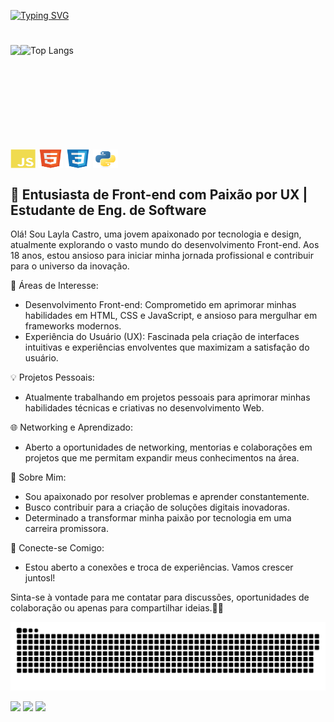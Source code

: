 [![Typing SVG](https://readme-typing-svg.demolab.com?font=Poppins&weight=600&size=28&duration=4000&pause=1000&color=CE93F7&vCenter=true&random=false&width=450&height=29&lines=Ol%C3%A1%2C+me+chamo+Layla+Castro+%F0%9F%91%8B%F0%9F%8F%BB)](https://git.io/typing-svg)
<h1></h1>
  <div style="display: flex;">
  <img src="https://github-readme-stats.vercel.app/api?username=LaylaSCastro&show_icons=true&theme=dracula" height="150" />

  <img src="https://github-readme-stats.vercel.app/api/top-langs/?username=LaylaSCastro&layout=compact&theme=dracula" height="150" alt="Top Langs"/>
</div>
<div style="display: inline_block"><br>
  <img align="center" alt="Rafa-Js" height="30" width="40" src="https://raw.githubusercontent.com/devicons/devicon/master/icons/javascript/javascript-plain.svg">
  <img align="center" alt="Rafa-HTML" height="30" width="40" src="https://raw.githubusercontent.com/devicons/devicon/master/icons/html5/html5-original.svg">
  <img align="center" alt="Rafa-CSS" height="30" width="40" src="https://raw.githubusercontent.com/devicons/devicon/master/icons/css3/css3-original.svg">
  <img align="center" alt="Rafa-Python" height="30" width="40" src="https://raw.githubusercontent.com/devicons/devicon/master/icons/python/python-original.svg">
</div>

<h2>🌟 Entusiasta de Front-end com Paixão por UX | Estudante de Eng. de Software</h2>

Olá! Sou Layla Castro, uma jovem apaixonado por tecnologia e design, atualmente explorando o vasto mundo do desenvolvimento Front-end. Aos 18 anos, estou ansioso para iniciar minha jornada profissional e contribuir para o universo da inovação.

🚀 Áreas de Interesse:
- Desenvolvimento Front-end: Comprometido em aprimorar minhas habilidades em HTML, CSS e JavaScript, e ansioso para mergulhar em frameworks modernos.
- Experiência do Usuário (UX): Fascinada pela criação de interfaces intuitivas e experiências envolventes que maximizam a satisfação do usuário.

💡 Projetos Pessoais:
- Atualmente trabalhando em projetos pessoais para aprimorar minhas habilidades técnicas e criativas no desenvolvimento Web.
  
🌐 Networking e Aprendizado:
- Aberto a oportunidades de networking, mentorias e colaborações em projetos que me permitam expandir meus conhecimentos na área.

💬 Sobre Mim:
- Sou apaixonado por resolver problemas e aprender constantemente.
- Busco contribuir para a criação de soluções digitais inovadoras.
- Determinado a transformar minha paixão por tecnologia em uma carreira promissora.

🔗 Conecte-se Comigo:
- Estou aberto a conexões e troca de experiências. Vamos crescer juntosl!

Sinta-se à vontade para me contatar para discussões, oportunidades de colaboração ou apenas para compartilhar ideias.🚀✨

 <picture>
  <source media="(prefers-color-scheme: dark)" srcset="https://raw.githubusercontent.com/LaylaSCastro/LaylaSCastro/output/github-contribution-grid-snake-dark.svg">
  <source media="(prefers-color-scheme: light)" srcset="https://raw.githubusercontent.com/LaylaSCastro/LaylaSCastro/output/github-contribution-grid-snake.svg">
  <img alt="github contribution grid snake animation" src="https://raw.githubusercontent.com/LaylaSCastro/LaylaSCastro/output/github-contribution-grid-snake.svg">
</picture>

<div> 

  <a href="https://instagram.com/__.laylacastro.__" target="_blank"><img src="https://img.shields.io/badge/-Instagram-%23E4405F?style=for-the-badge&logo=instagram&logoColor=white" target="_blank"></a> 
  <a href = "mailto:laylacristinasilvacastro@gmail.com"><img src="https://img.shields.io/badge/-Gmail-%23333?style=for-the-badge&logo=gmail&logoColor=white" target="_blank"></a>
  <a href="https://www.linkedin.com/in/layla-cristina-silva-castro-b665502a8" target="_blank"><img src="https://img.shields.io/badge/-LinkedIn-%230077B5?style=for-the-badge&logo=linkedin&logoColor=white" target="_blank"></a> 
  
</div>
